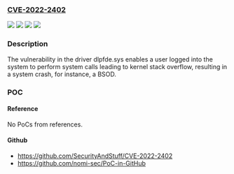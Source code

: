 ### [CVE-2022-2402](https://cve.mitre.org/cgi-bin/cvename.cgi?name=CVE-2022-2402)
![](https://img.shields.io/static/v1?label=Product&message=ESET%20Endpoint%20Encryption&color=blue)
![](https://img.shields.io/static/v1?label=Product&message=ESET%20Full%20Disk%20Encryption&color=blue)
![](https://img.shields.io/static/v1?label=Version&message=n%2Fa&color=blue)
![](https://img.shields.io/static/v1?label=Vulnerability&message=CWE-121%20Stack-based%20Buffer%20Overflow&color=brighgreen)

### Description

The vulnerability in the driver dlpfde.sys enables a user logged into the system to perform system calls leading to kernel stack overflow, resulting in a system crash, for instance, a BSOD.

### POC

#### Reference
No PoCs from references.

#### Github
- https://github.com/SecurityAndStuff/CVE-2022-2402
- https://github.com/nomi-sec/PoC-in-GitHub

